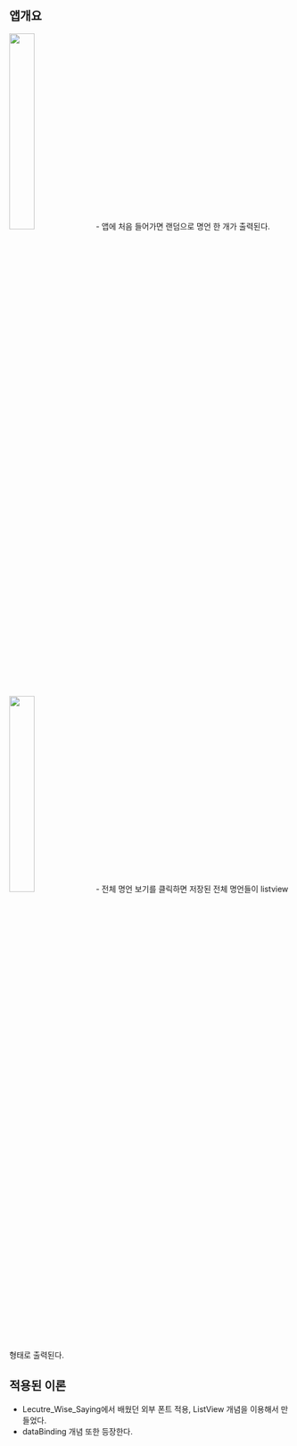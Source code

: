 

## 앱개요

<img width="30%" src="https://user-images.githubusercontent.com/104492622/227762280-001e043f-9897-442f-aa77-746e91c8aa73.png"/>
- 앱에 처음 들어가면 랜덤으로 명언 한 개가 출력된다.
</br>
</br>
<img width="30%" src="https://user-images.githubusercontent.com/104492622/227762390-309e80f6-3c04-4db6-9eaa-1fb5316ab2f0.png"/>
- 전체 명언 보기를 클릭하면 저장된 전체 명언들이 listview형태로 출력된다.


</br>

## 적용된 이론

- Lecutre_Wise_Saying에서 배웠던 
외부 폰트 적용, ListView 개념을 이용해서 만들었다.
- dataBinding 개념 또한 등장한다.

</br>


